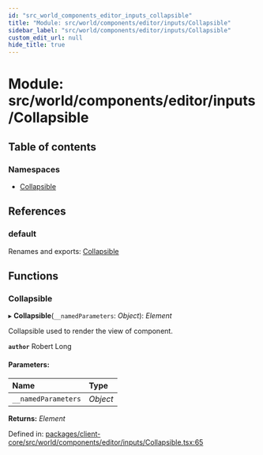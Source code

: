 ```yaml
---
id: "src_world_components_editor_inputs_collapsible"
title: "Module: src/world/components/editor/inputs/Collapsible"
sidebar_label: "src/world/components/editor/inputs/Collapsible"
custom_edit_url: null
hide_title: true
---
```


# Module: src/world/components/editor/inputs/Collapsible

## Table of contents

### Namespaces

- [Collapsible](src_world_components_editor_inputs_collapsible.collapsible.md)

## References

### default

Renames and exports: [Collapsible](src_world_components_editor_inputs_collapsible.md#collapsible)

## Functions

### Collapsible

▸ **Collapsible**(`__namedParameters`: *Object*): *Element*

Collapsible used to render the view of component.

**`author`** Robert Long

#### Parameters:

| Name | Type |
| :------ | :------ |
| `__namedParameters` | *Object* |

**Returns:** *Element*

Defined in: [packages/client-core/src/world/components/editor/inputs/Collapsible.tsx:65](https://github.com/xr3ngine/xr3ngine/blob/7e8e151f1/packages/client-core/src/world/components/editor/inputs/Collapsible.tsx#L65)
